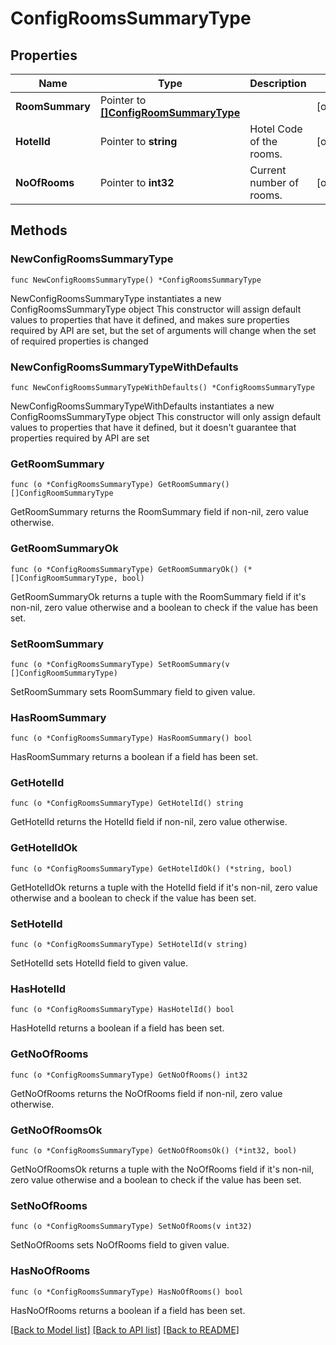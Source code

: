 # ConfigRoomsSummaryType

## Properties

Name | Type | Description | Notes
------------ | ------------- | ------------- | -------------
**RoomSummary** | Pointer to [**[]ConfigRoomSummaryType**](ConfigRoomSummaryType.md) |  | [optional] 
**HotelId** | Pointer to **string** | Hotel Code of the rooms. | [optional] 
**NoOfRooms** | Pointer to **int32** | Current number of rooms. | [optional] 

## Methods

### NewConfigRoomsSummaryType

`func NewConfigRoomsSummaryType() *ConfigRoomsSummaryType`

NewConfigRoomsSummaryType instantiates a new ConfigRoomsSummaryType object
This constructor will assign default values to properties that have it defined,
and makes sure properties required by API are set, but the set of arguments
will change when the set of required properties is changed

### NewConfigRoomsSummaryTypeWithDefaults

`func NewConfigRoomsSummaryTypeWithDefaults() *ConfigRoomsSummaryType`

NewConfigRoomsSummaryTypeWithDefaults instantiates a new ConfigRoomsSummaryType object
This constructor will only assign default values to properties that have it defined,
but it doesn't guarantee that properties required by API are set

### GetRoomSummary

`func (o *ConfigRoomsSummaryType) GetRoomSummary() []ConfigRoomSummaryType`

GetRoomSummary returns the RoomSummary field if non-nil, zero value otherwise.

### GetRoomSummaryOk

`func (o *ConfigRoomsSummaryType) GetRoomSummaryOk() (*[]ConfigRoomSummaryType, bool)`

GetRoomSummaryOk returns a tuple with the RoomSummary field if it's non-nil, zero value otherwise
and a boolean to check if the value has been set.

### SetRoomSummary

`func (o *ConfigRoomsSummaryType) SetRoomSummary(v []ConfigRoomSummaryType)`

SetRoomSummary sets RoomSummary field to given value.

### HasRoomSummary

`func (o *ConfigRoomsSummaryType) HasRoomSummary() bool`

HasRoomSummary returns a boolean if a field has been set.

### GetHotelId

`func (o *ConfigRoomsSummaryType) GetHotelId() string`

GetHotelId returns the HotelId field if non-nil, zero value otherwise.

### GetHotelIdOk

`func (o *ConfigRoomsSummaryType) GetHotelIdOk() (*string, bool)`

GetHotelIdOk returns a tuple with the HotelId field if it's non-nil, zero value otherwise
and a boolean to check if the value has been set.

### SetHotelId

`func (o *ConfigRoomsSummaryType) SetHotelId(v string)`

SetHotelId sets HotelId field to given value.

### HasHotelId

`func (o *ConfigRoomsSummaryType) HasHotelId() bool`

HasHotelId returns a boolean if a field has been set.

### GetNoOfRooms

`func (o *ConfigRoomsSummaryType) GetNoOfRooms() int32`

GetNoOfRooms returns the NoOfRooms field if non-nil, zero value otherwise.

### GetNoOfRoomsOk

`func (o *ConfigRoomsSummaryType) GetNoOfRoomsOk() (*int32, bool)`

GetNoOfRoomsOk returns a tuple with the NoOfRooms field if it's non-nil, zero value otherwise
and a boolean to check if the value has been set.

### SetNoOfRooms

`func (o *ConfigRoomsSummaryType) SetNoOfRooms(v int32)`

SetNoOfRooms sets NoOfRooms field to given value.

### HasNoOfRooms

`func (o *ConfigRoomsSummaryType) HasNoOfRooms() bool`

HasNoOfRooms returns a boolean if a field has been set.


[[Back to Model list]](../README.md#documentation-for-models) [[Back to API list]](../README.md#documentation-for-api-endpoints) [[Back to README]](../README.md)


